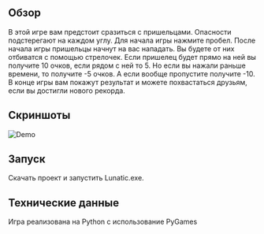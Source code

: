 ## Обзор
В этой игре вам предстоит сразиться с пришельцами. Опасности подстерегают на каждом углу. 
Для начала игры нажмите пробел. После начала игры пришельцы начнут на вас нападать. 
Вы будете от них отбиватся с помощью стрелочек. Если пришелец будет прямо на ней вы получите 10 очков, если рядом с ней то 5.
Но если вы нажали раньше времени, то получите -5 очков. А если вообще пропустите получите -10. 
В конце игры вам покажут результат и можете похвастаться друзьям, если вы достигли нового рекорда. 

## Скриншоты
![Demo](https://github.com/zhukvo/Lunatic/assets/155824263/64fdf12e-1077-44d4-b8cd-12dc3484520e)

## Запуск
Скачать проект и запустить Lunatic.exe. 

## Технические данные
Игра реализована на Python с использование PyGames


